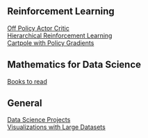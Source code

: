 
## Reinforcement Learning

<a href="https://medium.com/geekculture/actor-critic-off-policy-actor-critic-algorithm-cca654845558"> Off Policy Actor Critic </a> <br>
<a href="https://towardsdatascience.com/hierarchical-reinforcement-learning-a2cca9b76097?source=email-bdc3188c662a-1654415065161-digest.reader-7f60cf5620c9-a2cca9b76097----0-59------------------1e3bc22d_0092_41ab_b918_12b71e60c319-1-"> Hierarchical Reinforcement Learning </a> <br>
<a href="https://medium.com/swlh/cartpole-with-policy-gradient-tensorflow-2-x-3a7a14b9cc03"> Cartpole with Policy Gradients </a> <br>

## Mathematics for Data Science

<a href="https://mltechniques.com/2022/06/13/math-for-machine-learning-12-must-read-books/"> Books to read </a> <br>

## General

<a href="https://medium.com/coders-camp/180-data-science-and-machine-learning-projects-with-python-6191bc7b9db9"> Data Science Projects </a> <br>
<a href="https://www.kdnuggets.com/2019/04/best-data-visualization-techniques.html"> Visualizations with Large Datasets </a> <br>
